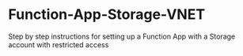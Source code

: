 # Function-App-Storage-VNET
Step by step instructions for setting up a Function App with a Storage account with restricted access
